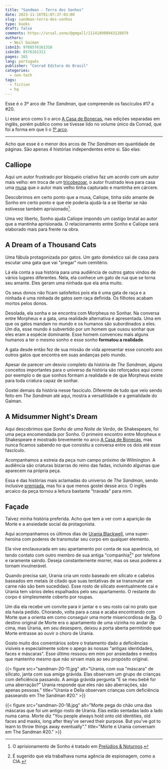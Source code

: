 ```yaml
---
title: "Sandman - Terra dos Sonhos"
date: 2023-11-16T01:07:37-03:00
slug: sandman-terra-dos-sonhos
type: books
draft: false
comments: https://ursal.zone/@gmgall/111418990943128879
authors:
  - Neil Gaiman
isbn13: 9788576161318
isbn10: 8576161311
pages: 165
lang: português
publisher: "Conrad Editora do Brasil"
categories:
  - non-tech
tags:
  - fiction
  - hq
---
```

Esse é o 3º arco de *The Sandman*, que compreende os fascículos #17 a #20.

Li esse arco como li o arco [A Casa de Bonecas](/books/sandman-a-casa-de-bonecas/), nas edições separadas em inglês, porém publico como se tivesse lido no volume único da Conrad, que foi a forma em que li o [1º arco](/books/sandman-preludios-e-noturnos/).

---

Acho que esse é o menor dos arcos de *The Sandman* em quantidade de páginas. São apenas 4 histórias independentes entre si. São elas:

## Calliope

Aqui um autor frustrado por bloqueio criativo faz um acordo com um autor mais velho: em troca de um [tricobezoar](https://pt.wikipedia.org/wiki/Tricobezoar), o autor frustrado leva para casa uma [musa](https://pt.wikipedia.org/wiki/Musa) que o autor mais velho tinha capturado e mantinha em cárcere.

Descobrimos em certo ponto que a musa, Calíope, tinha sido amante de Sonho em certo ponto e que ele poderia ajudá-la a se libertar se não estivesse também aprisionado[^1].

Uma vez liberto, Sonho ajuda Calíope impondo um castigo brutal ao autor que a mantinha aprisionada. O relacionamento entre Sonho e Calíope será elaborado mais para frente na obra.

## A Dream of a Thousand Cats

Uma fábula protagonizada por gatos. Um gato doméstico sai de casa para escutar uma gata que vai "pregar" num cemitério.

Lá ela conta a sua história para uma audiência de outros gatos vindos de vários lugares diferentes. Nela, ela conhece um gato de rua que se torna seu amante. Eles geram uma ninhada que ela ama muito.

Os seus donos não ficam satisfeitos pois ela é uma gata de raça e a ninhada é uma ninhada de gatos sem raça definida. Os filhotes acabam mortos pelos donos. 

Desolada, ela sonha e se encontra com Morpheus no Sonhar. Na conversa entre Morpheus e a gata, uma realidade alternativa é apresentada. Uma em que os gatos mandam no mundo e os humanos são subordinados a eles. Um dia, esse mundo é subvertido por um homem que ousou sonhar que eles eram a espécie dominante. Esse homem convenceu mais alguns humanos a ter o mesmo sonho e esse sonho **formatou a realidade**.

A gata desde então fez de sua missão de vida apresentar esse conceito aos outros gatos que encontra em suas andanças pelo mundo.

Apesar de parecer um desvio completo da história de *The Sandman*, alguns conceitos importantes para o universo da história são reforçados aqui como por exemplo o de que sonhos formam a realidade e de que Morpheus existe para toda criatura capaz de sonhar.

Gostei demais da história nesse fascículo. Diferente de tudo que veio sendo feito em *The Sandman* até aqui, mostra a versatilidade e a genialidade do Gaiman.


## A Midsummer Night's Dream

Aqui descobrimos que *Sonho de uma Noite de Verão*, de Shakespeare, foi uma peça encomendada por Sonho. O primeiro encontro entre Morpheus e Shakespeare é mostrado brevemente no arco [A Casa de Bonecas](/books/sandman-a-casa-de-bonecas/), mas nunca ficamos sabendo no que consistiu a conversa entre os dois até esse fascículo.

Acompanhamos a estreia da peça num campo próximo de Wilmington. A audiência são criaturas bizarras do reino das fadas, incluindo algumas que aparecem na própria peça.

Essa é das histórias mais aclamadas do universo de *The Sandman*, sendo inclusive [premiada](http://www.sfadb.com/World_Fantasy_Awards_1991), mas foi a que menos gostei desse arco. O inglês arcaico da peça tornou a leitura bastante "travada" para mim.

## Façade

Talvez minha história preferida. Acho que tem a ver com a aparição da Morte e a ansiedade social da protagonista.

Aqui acompanhamos os últimos dias de [Urania Blackwell](https://en.wikipedia.org/wiki/Element_Girl), uma super-heroína com poderes de transmutar seu corpo em qualquer elemento. 

Ela vive enclausurada em seu apartamento por conta de sua aparência, só tendo contato com outro membro de sua antiga "companhia[^2]" por telefone e raramente saindo. Deseja constantemente morrer, mas os seus poderes a tornam invulnerável.

Quando precisa sair, Urania cria um rosto baseado em silicato e cabelos baseados em metais (é citado que suas tentativas de se transmutar em carne não são bem sucedidas). Esse rosto de silicato eventualmente cai e Urania tem vários deles espalhados pelo seu apartamento. O restante do corpo é simplesmente coberto por roupas.

Um dia ela recebe um convite para ir jantar e o seu rosto cai no prato que ela havia pedido. Chorando, volta para a casa e acaba encontrando com Morte que a orienta em como conseguir uma morte misericordiosa de [Ra](https://pt.wikipedia.org/wiki/R%C3%A1). O destino original de Morte era o apartamento de uma vizinha no andar de cima, mas Urania, em seu desespero, deixou a porta aberta permitindo que Morte entrasse ao ouvir o choro de Urania.

Gosto muito dos comentários sobre o tratamento dado a deficiências visíveis e especialmente sobre o apego às nossas "antigas identidades, faces e máscaras". Esse último ressoou em mim por ansiedades e medos que mantenho mesmo que não sirvam mais ao seu propósito original.

{{< figure src="sandman-20-11.jpg" alt="Urania, com sua \"máscara\" de silicato, janta com sua amiga grávida. Elas observam um grupo de crianças com deficiência passando. A amiga grávida pergunta \"E se meu bebê for uma aberração?\" Urania responde que eles não são aberrações, são apenas pessoas." title="Urania e Della observam crianças com deficiência passeando em The Sandman #20." >}}

{{< figure src="sandman-20-18.jpg" alt="Morte pega do chão uma das máscaras que foi um antigo rosto de Urania. Elas estão sentadas lado a lado numa cama. Morte diz \"You people always hold onto old identities, old faces and masks, long after they've served their purpose. But you've got to learn to throw things away eventually\"." title="Morte e Urania conversam em The Sandman #20." >}}

[^1]: O aprisionamento de Sonho é tratado em [Prelúdios & Noturnos](/books/sandman-preludios-e-noturnos/).
[^2]: É sugerido que ela trabalhava numa agência de espionagem, como a CIA.
